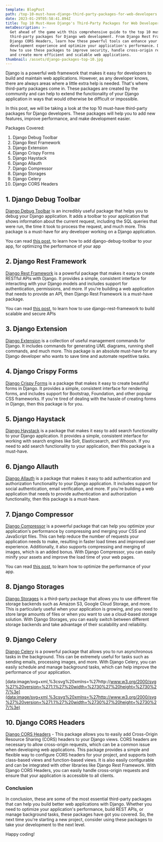 ```yaml
---
template: BlogPost
path: /top-10-must-have-django-third-party-packages-for-web-developers
date: 2023-01-29T05:58:41.894Z
title: Top 10 Must-Have Django's Third-Party Packages for Web Developers
metaDescription: >-
  Get ahead of the game with this comprehensive guide to the top 10 must-have
  third-party packages for Django web development. From Django Rest Framework to
  Django CORS Headers, learn how these powerful tools can enhance your web
  development experience and optimize your application's performance. Discover
  how to use these packages to improve security, handle cross-origin requests,
  and create more efficient and scalable web applications.
thumbnail: /assets/django-packages-top-10.jpg
---
```

Django is a powerful web framework that makes it easy for developers to build and maintain web applications. However, as any developer knows, there are always areas where a little extra help is needed. That's where third-party packages come in. These packages are created by the community and can help to extend the functionality of your Django application in ways that would otherwise be difficult or impossible.

In this post, we will be taking a look at the top 10 must-have third-party packages for Django developers. These packages will help you to add new features, improve performance, and make development easier.

Packages Covered:

1. Django Debug Toolbar
2. Django Rest Framework
3. Django Extension
4. Django Crispy Forms
5. Django Haystack
6. Django Allauth
7. Django Compressor
8. Django Storages
9. Django Celery
10. Django CORS Headers

## 1. Django Debug Toolbar

[Django Debug Toolbar](https://django-debug-toolbar.readthedocs.io/en/latest/) is an incredibly useful package that helps you to debug your Django application. It adds a toolbar to your application that shows information about the current request, including the SQL queries that were run, the time it took to process the request, and much more. This package is a must-have for any developer working on a Django application.

You can read [this post](https://simplifiedweb.netlify.app/unlock-full-potential-django-app-performance-optimization-techniques), to learn how to add django-debug-toolbar to your app, for optimizng the performance of your app

## 2. Django Rest Framework

[Django Rest Framework](https://www.django-rest-framework.org/) is a powerful package that makes it easy to create RESTful APIs with Django. It provides a simple, consistent interface for interacting with your Django models and includes support for authentication, permissions, and more. If you're building a web application that needs to provide an API, then Django Rest Framework is a must-have package.

You can read [this post](https://simplifiedweb.netlify.app/build-scalable-and-secure-apis-with-django-rest-framework), to learn how to use django-rest-framework to build scalable and secure APIs

## 3. Django Extension

[Django Extension](https://django-extensions.readthedocs.io/en/latest/) is a collection of useful management commands for Django. It includes commands for generating UML diagrams, running shell commands, and much more. This package is an absolute must-have for any Django developer who wants to save time and automate repetitive tasks.

## 4. Django Crispy Forms

[Django Crispy Forms](https://django-crispy-forms.readthedocs.io/en/latest/) is a package that makes it easy to create beautiful forms in Django. It provides a simple, consistent interface for rendering forms, and includes support for Bootstrap, Foundation, and other popular CSS frameworks. If you're tired of dealing with the hassle of creating forms in Django, then this package is for you.

## 5. Django Haystack

[Django Haystack](https://django-haystack.readthedocs.io/en/latest/) is a package that makes it easy to add search functionality to your Django application. It provides a simple, consistent interface for working with search engines like Solr, Elasticsearch, and Whoosh. If you need to add search functionality to your application, then this package is a must-have.

## 6. Django Allauth

[Django Allauth](https://www.intenct.nl/projects/django-allauth/) is a package that makes it easy to add authentication and authorization functionality to your Django application. It includes support for social authentication, email verification, and more. If you're building a web application that needs to provide authentication and authorization functionality, then this package is a must-have.

## 7. Django Compressor

[Django Compressor](https://django-compressor.readthedocs.io/en/latest/) is a powerful package that can help you optimize your application's performance by compressing and merging your CSS and JavaScript files. This can help reduce the number of requests your application needs to make, resulting in faster load times and improved user experience. Additionally, it also supports compressing and merging of images, which is an added bonus. With Django Compressor, you can easily minify your assets and improve the load time of your web pages.

You can read [this post](https://simplifiedweb.netlify.app/unlock-full-potential-django-app-performance-optimization-techniques), to learn how to optimize the performance of your app.

## 8. Django Storages

[Django Storages](https://django-storages.readthedocs.io/en/1.1.8/index.html) is a third-party package that allows you to use different file storage backends such as Amazon S3, Google Cloud Storage, and more. This is particularly useful when your application is growing, and you need to store large amounts of files or when you want to use a cloud-based storage solution. With Django Storages, you can easily switch between different storage backends and take advantage of their scalability and reliability.

## 9. Django Celery

[Django Celery](https://pypi.org/project/django-celery/) is a powerful package that allows you to run asynchronous tasks in the background. This can be extremely useful for tasks such as sending emails, processing images, and more. With Django Celery, you can easily schedule and manage background tasks, which can help improve the performance of your application.

[data:image/svg+xml,%3csvg%20xmlns=%27http://www.w3.org/2000/svg%27%20version=%271.1%27%20width=%2730%27%20height=%2730%27/%3e](data:image/svg+xml,%3csvg%20xmlns=%27http://www.w3.org/2000/svg%27%20version=%271.1%27%20width=%2730%27%20height=%2730%27/%3e)

## 10. Django CORS Headers

[Django CORS Headers](https://pypi.org/project/django-cors-headers/) - This package allows you to easily add Cross-Origin Resource Sharing (CORS) headers to your Django views. CORS headers are necessary to allow cross-origin requests, which can be a common issue when developing web applications. This package provides a simple and flexible way to configure CORS headers for your project, and supports both class-based views and function-based views. It is also easily configurable and can be integrated with other libraries like Django Rest Framework. With Django CORS Headers, you can easily handle cross-origin requests and ensure that your application is accessible to all clients.

### Conclusion

In conclusion, these are some of the most essential third-party packages that can help you build better web applications with Django. Whether you need to optimize your application's performance, build REST APIs, or manage background tasks, these packages have got you covered. So, the next time you're starting a new project, consider using these packages to take your development to the next level.

Happy coding!
